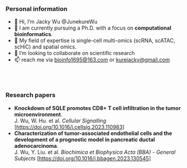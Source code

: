 ### Personal information
- 👋 Hi, I’m Jacky Wu @JunekureWu
- 👀 I am currently pursuing a Ph.D. with a focus on **computational bioinformatics**.
- 🌱 My field of expertise is single-cell multi-omics (scRNA, scATAC, scHiC) and spatial omics.
- 💞️ I’m looking to collaborate on scientific research
- 📫 reach me via bioinfo1695@163.com or kurejacky@gmail.com
<br>
<br>

### Research papers<br>

- **Knockdown of SQLE promotes CD8+ T cell infiltration in the tumor microenvironment**.<br> J. Wu, W. Hu. et al. *Cellular Signalling* [https://doi.org/10.1016/j.cellsig.2023.110983] <br>
- **Characterization of tumor-associated endothelial cells and the development of a prognostic model in pancreatic ductal adenocarcinoma**.<br> J. Wu, Y. Liu. et al. *Biochimica et Biophysica Acta (BBA) - General Subjects* [https://doi.org/10.1016/j.bbagen.2023.130545] <br>

<br>
<!---
JunekureWu/JunekureWu is a ✨ special ✨ repository because its `README.md` (this file) appears on your GitHub profile.
You can click the Preview link to take a look at your changes.
--->

